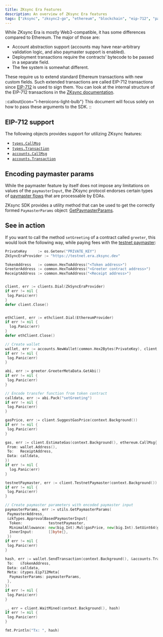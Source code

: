 ```yaml
---
title: ZKsync Era Features
description: An overview of ZKsync Era features
tags: ["zksync", "zksync2-go", "ethereum", "blockchain", "eip-712", "paymaster", "sdk"]
---
```


While ZKsync Era is mostly Web3-compatible, it has some differences compared to Ethereum. The major of those are:

- Account abstraction support (accounts may have near-arbitrary validation logic, and also paymaster support is enabled).
- Deployment transactions require the contracts' bytecode to be passed in a separate field.
- The fee system is somewhat different.

These require us to extend standard Ethereum transactions with new custom fields. Such extended transactions are
called EIP-712 transactions since [EIP-712](https://eips.ethereum.org/EIPS/eip-712) is used to sign them.
You can look at the internal structure of the EIP-712 transactions in the
[ZKsync documentation](/zksync-protocol/rollup/transaction-lifecycle#eip-712-0x71).

::callout{icon="i-heroicons-light-bulb"}
This document will focus solely on how to pass these arguments to the SDK.
::

## EIP-712 support

The following objects provides support for utilizing ZKsync features:

- [`types.CallMsg`](/zksync-network/sdk/go/api/types#callmsg)
- [`types.Transaction`](/zksync-network/sdk/go/api/types#transaction)
- [`accounts.CallMsg`](/zksync-network/sdk/go/api/accounts#callmsg)
- [`accounts.Transaction`](/zksync-network/sdk/go/api/accounts#transaction)

## Encoding paymaster params

While the paymaster feature by itself does not impose any limitations on values of the `paymasterInput`,
the ZKsync protocol endorses certain types of
[paymaster flows](/zksync-protocol/zksync-era/account-abstraction/paymasters#built-in-paymaster-flows)
that are processable by EOAs.

ZKsync SDK provides a utility method that can be used to get the correctly formed `PaymasterParams` object:
[GetPaymasterParams](/zksync-network/sdk/go/api/utilities/paymaster-utils#getpaymasterparams).

## See in action

If you want to call the method `setGreeting` of a contract called `greeter`, this would look the following way,
while paying fees with the
[testnet paymaster](/zksync-protocol/zksync-era/account-abstraction/paymasters#testnet-paymaster):

```go
PrivateKey     := os.Getenv("PRIVATE_KEY")
ZkSyncEraProvider := "https://testnet.era.zksync.dev"

TokenAddress   := common.HexToAddress("<Token address>")
GreeterAddress := common.HexToAddress("<Greeter contract address>")
ReceiptAddress := common.HexToAddress("<Receipt address>")


client, err := clients.Dial(ZkSyncEraProvider)
if err != nil {
 log.Panic(err)
}
defer client.Close()


ethClient, err := ethclient.Dial(EthereumProvider)
if err != nil {
  log.Panic(err)
}
defer ethClient.Close()

// Create wallet
wallet, err := accounts.NewWallet(common.Hex2Bytes(PrivateKey), client, ethClient)
if err != nil {
 log.Panic(err)
}

abi, err := greeter.GreeterMetaData.GetAbi()
if err != nil {
 log.Panic(err)
}

// Encode transfer function from token contract
calldata, err := abi.Pack("setGreeting")
if err != nil {
 log.Panic(err)
}

gasPrice, err := client.SuggestGasPrice(context.Background())
if err != nil {
 log.Panic(err)
}

gas, err := client.EstimateGas(context.Background(), ethereum.CallMsg{
 From: wallet.Address(),
 To:   ReceiptAddress,
 Data: calldata,
})
if err != nil {
  log.Panic(err)
}

testnetPaymaster, err := client.TestnetPaymaster(context.Background())
if err != nil {
 log.Panic(err)
}

// Create paymaster parameters with encoded paymaster input
paymasterParams, err := utils.GetPaymasterParams(
 PaymasterAddress,
 &zkTypes.ApprovalBasedPaymasterInput{
  Token:            testnetPaymaster,
  MinimalAllowance: new(big.Int).Mul(gasPrice, new(big.Int).SetUint64(gas)),
  InnerInput:       []byte{},
 })
if err != nil {
 log.Panic(err)
}

hash, err := wallet.SendTransaction(context.Background(), &accounts.Transaction{
 To:   &TokenAddress,
 Data: calldata,
 Meta: &types.Eip712Meta{
  PaymasterParams: paymasterParams,
 },
})
if err != nil {
 log.Panic(err)
}

_, err = client.WaitMined(context.Background(), hash)
if err != nil {
 log.Panic(err)
}

fmt.Println("Tx: ", hash)

```

